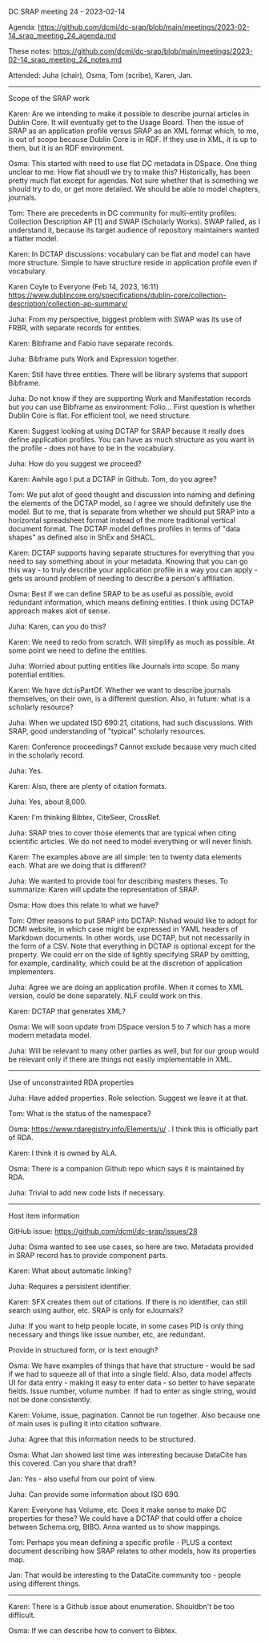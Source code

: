 DC SRAP meeting 24 - 2023-02-14

Agenda: https://github.com/dcmi/dc-srap/blob/main/meetings/2023-02-14_srap_meeting_24_agenda.md

These notes: https://github.com/dcmi/dc-srap/blob/main/meetings/2023-02-14_srap_meeting_24_notes.md

Attended: Juha (chair), Osma, Tom (scribe), Karen, Jan.

---------------------------------------------------------
Scope of the SRAP work

Karen: Are we intending to make it possible to describe 
journal articles in Dublin Core. It will eventually get to 
the Usage Board. Then the issue of SRAP as an application 
profile versus SRAP as an XML format which, to me, is out 
of scope because Dublin Core is in RDF. If they use in XML, 
it is up to them, but it is an RDF environment.

Osma: This started with need to use flat DC metadata in 
DSpace. One thing unclear to me: How flat shoudl we try to 
make this? Historically, has been pretty much flat except 
for agendas. Not sure whether that is something we should 
try to do, or get more detailed. We should be able to 
model chapters, journals.

Tom: There are precedents in DC community for multi-entity 
profiles: Collection Description AP [1] and SWAP (Scholarly 
Works). SWAP failed, as I understand it, because its target 
audience of repository maintainers wanted a flatter model.

Karen: In DCTAP discussions: vocabulary can be flat and model 
can have more structure. Simple to have structure reside in 
application profile even if vocabulary.

Karen Coyle to Everyone (Feb 14, 2023, 16:11)
https://www.dublincore.org/specifications/dublin-core/collection-description/collection-ap-summary/

Juha: From my perspective, biggest problem with SWAP was 
its use of FRBR, with separate records for entities.

Karen: Bibframe and Fabio have separate records. 

Juha: Bibframe puts Work and Expression together.

Karen: Still have three entities. There will be library 
systems that support Bibframe.

Juha: Do not know if they are supporting Work and 
Manifestation records but you can use Bibframe as 
environment: Folio... First question is whether Dublin 
Core is flat. For efficient tool, we need structure.

Karen: Suggest looking at using DCTAP for SRAP because 
it really does define application profiles. You can have 
as much structure as you want in the profile - does not 
have to be in the vocabulary.

Juha: How do you suggest we proceed?

Karen: Awhile ago I put a DCTAP in Github. Tom, do 
you agree?

Tom: We put alot of good thought and discussion into 
naming and defining the elements of the DCTAP model, so 
I agree we should definitely use the model. But to me, 
that is separate from whether we should put SRAP into a 
horizontal spreadsheet format instead of the more 
traditional vertical document format. The DCTAP model 
defines profiles in terms of "data shapes" as defined 
also in ShEx and SHACL.

Karen: DCTAP supports having separate 
structures for everything that you need to say 
something about in your metadata. Knowing that you 
can go this way - to truly describe your application 
profile in a way you can apply - gets us around 
problem of needing to describe a person's affiliation.

Osma: Best if we can define SRAP to be as useful as 
possible, avoid redundant information, which means 
defining entities. I think using DCTAP approach makes 
alot of sense. 

Juha: Karen, can you do this?

Karen: We need to redo from scratch. Will simplify 
as much as possible. At some point we need to define 
the entities.

Juha: Worried about putting entities like Journals into 
scope. So many potential entities. 

Karen: We have dct:isPartOf. Whether we want to describe 
journals themselves, on their own, is a different question.
Also, in future: what is a scholarly resource?

Juha: When we updated ISO 690:21, citations, had such 
discussions. With SRAP, good understanding of "typical" 
scholarly resources.

Karen: Conference proceedings? Cannot exclude because 
very much cited in the scholarly record.

Juha: Yes.

Karen: Also, there are plenty of citation formats.

Juha: Yes, about 8,000. 

Karen: I'm thinking Bibtex, CiteSeer, CrossRef.

Juha: SRAP tries to cover those elements that are 
typical when citing scientific articles. We do not need 
to model everything or will never finish.

Karen: The examples above are all simple: ten to 
twenty data elements each. What are we doing that is 
different?

Juha: We wanted to provide tool for describing 
masters theses. To summarize: Karen will update the 
representation of SRAP.

Osma: How does this relate to what we have?

Tom: Other reasons to put SRAP into DCTAP: Nishad 
would like to adopt for DCMI website, in which case 
might be expressed in YAML headers of Markdown documents.
In other words, use DCTAP, but not necessarily in the form 
of a CSV. Note that everything in DCTAP is optional 
except for the property. We could err on the side of 
lightly specifying SRAP by omitting, for example, 
cardinality, which could be at the discretion of 
application implementers.

Juha: Agree we are doing an application profile. When 
it comes to XML version, could be done separately. NLF 
could work on this.

Karen: DCTAP that generates XML?

Osma: We will soon update from DSpace version 5 to 7 which 
has a more modern metadata model.

Juha: Will be relevant to many other parties as well, but 
for our group would be relevant only if there are things 
not easily implementable in XML.

---------------------------------------------------------
Use of unconstrainted RDA properties

Juha: Have added properties. Role selection. Suggest 
we leave it at that. 

Tom: What is the status of the namespace?

Osma: https://www.rdaregistry.info/Elements/u/ .
I think this is officially part of RDA.

Karen: I think it is owned by ALA. 

Osma: There is a companion Github repo which 
says it is maintained by RDA.

Juha: Trivial to add new code lists if necessary.

---------------------------------------------------------
Host item information

GitHub issue: https://github.com/dcmi/dc-srap/issues/28

Juha: Osma wanted to see use cases, so here are two.
Metadata provided in SRAP record has to provide 
component parts.

Karen: What about automatic linking? 

Juha: Requires a persistent identifier.

Karen: SFX creates them out of citations. If there 
is no identifier, can still search using author, etc.
SRAP is only for eJournals?

Juha: If you want to help people locate, in some 
cases PID is only thing necessary and things like 
issue number, etc, are redundant. 

Provide in structured form, or is text enough?

Osma: We have examples of things that have that 
structure - would be sad if we had to squeeze all 
of that into a single field. Also, data model 
affects UI for data entry - making it easy to enter 
data - so better to have separate fields. Issue number, 
volume number. If had to enter as single string, would 
not be done consistently.

Karen: Volume, issue, pagination. Cannot be run 
together. Also because one of main uses is pulling 
it into citation software.

Juha: Agree that this information needs to be 
structured.

Osma: What Jan showed last time was interesting 
because DataCite has this covered. Can you share 
that draft?

Jan: Yes - also useful from our point of view.

Juha: Can provide some information about ISO 690.

Karen: Everyone has Volume, etc. Does it make sense 
to make DC properties for these? We could have a DCTAP 
that could offer a choice between Schema.org, BIBO.
Anna wanted us to show mappings.

Tom: Perhaps you mean defining a specific profile - PLUS
a context document describing how SRAP relates to other
models, how its properties map.

Jan: That would be interesting to the DataCite community 
too - people using different things.

---------------------------------------------------------

Karen: There is a Github issue about enumeration. 
Shouldbn't be too difficult. 

Osma: If we can describe how to convert to Bibtex.

